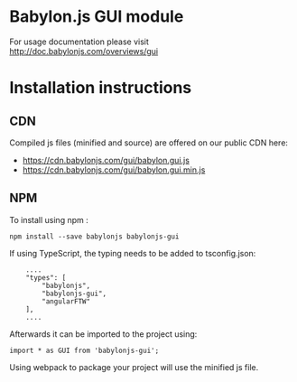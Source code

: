 Babylon.js GUI module
=====================

For usage documentation please visit http://doc.babylonjs.com/overviews/gui

# Installation instructions

## CDN

Compiled js files (minified and source) are offered on our public CDN here:

* https://cdn.babylonjs.com/gui/babylon.gui.js
* https://cdn.babylonjs.com/gui/babylon.gui.min.js

## NPM

To install using npm :

```
npm install --save babylonjs babylonjs-gui
```

If using TypeScript, the typing needs to be added to tsconfig.json:

```
    ....
    "types": [
        "babylonjs",
        "babylonjs-gui",
        "angularFTW"
    ],
    ....
```

Afterwards it can be imported to the project using:

```
import * as GUI from 'babylonjs-gui';
```

Using webpack to package your project will use the minified js file.
